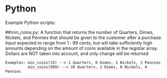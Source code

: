 # Python

Example Python scripts:

##min_coins.py:
  A function that returns the number of Quarters, Dimes, Nickels, and Pennies that should be given to the customer after a purchase. Input expected to range from 1 : 99 cents, but will take sufficiently high amounts depending on the amount of coins available in the registar array. Dollars are NOT taken into account, and only change will be returned
  ```
  Examples: min_coins(33) --> 1 Quarters, 0 Dimes, 1 Nickels, 3 Pennies
            min_coins(999) --> 39 Quarters, 2 Dimes, 0 Nickels, 4 Pennies
  ```
